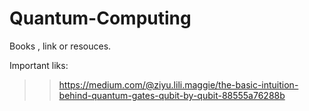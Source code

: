 # Quantum-Computing
Books , link or resouces.

Important liks:
>> https://medium.com/@ziyu.lili.maggie/the-basic-intuition-behind-quantum-gates-qubit-by-qubit-88555a76288b
